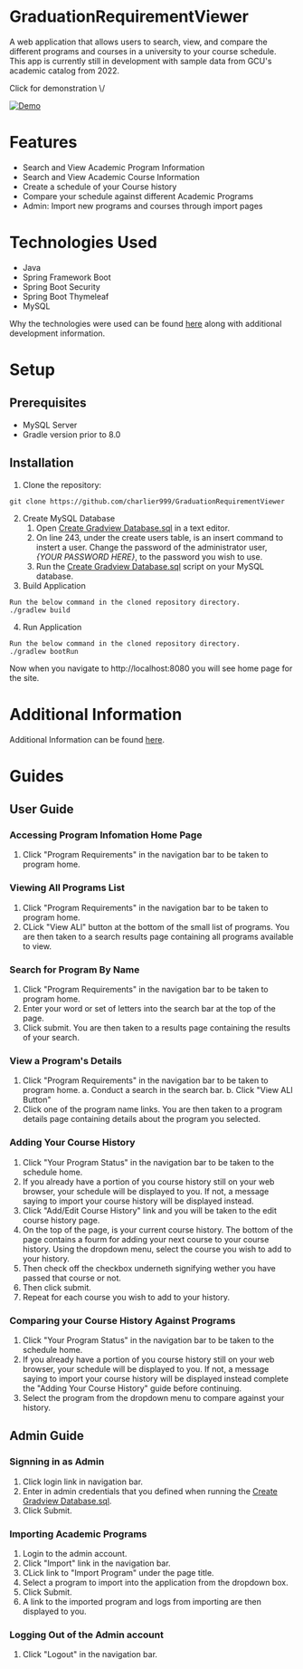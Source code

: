 # GraduationRequirementViewer
A web application that allows users to search, view, and compare the different programs and courses in a university to your course schedule. This app is currently still in development with sample data from GCU's academic catalog from 2022. 

Click for demonstration \\/

[![Demo](https://img.youtube.com/vi/ohuQ9Zoh8X0/hqdefault.jpg)](https://youtu.be/ohuQ9Zoh8X0)

# Features
- Search and View Academic Program Information
- Search and View Academic Course Information
- Create a schedule of your Course history
- Compare your schedule against different Academic Programs
- Admin: Import new programs and courses through import pages

# Technologies Used
- Java
- Spring Framework Boot
- Spring Boot Security
- Spring Boot Thymeleaf
- MySQL

Why the technologies were used can be found [here](/README/CapstoneDetails.md) along with additional development information.

# Setup
## Prerequisites
- MySQL Server
- Gradle version prior to 8.0

## Installation
1. Clone the repository:
```
git clone https://github.com/charlier999/GraduationRequirementViewer
```
2. Create MySQL Database
    1. Open [Create Gradview Database.sql](/Create%20Gradview%20Database.sql) in a text editor.
    2. On line 243, under the create users table, is an insert command to instert a user. Change the password of the administrator user, *{YOUR PASSWORD HERE}*, to the password you wish to use.
    3. Run the [Create Gradview Database.sql](/Create%20Gradview%20Database.sql) script on your MySQL database.
3. Build Application
```
Run the below command in the cloned repository directory.
./gradlew build
```
4. Run Application
```
Run the below command in the cloned repository directory.
./gradlew bootRun
```
Now when you navigate to http://localhost:8080 you will see home page for the site.


# Additional Information
Additional Information can be found [here](/README/CapstoneDetails.md).

# Guides

## User Guide

### Accessing Program Infomation Home Page
1. Click "Program Requirements" in the navigation bar to be taken to program home.

### Viewing All Programs List
1. Click "Program Requirements" in the navigation bar to be taken to program home.
2. CLick "View ALl" button at the bottom of the small list of programs. You are then taken to a search results page containing all programs available to view.

### Search for Program By Name
1. Click "Program Requirements" in the navigation bar to be taken to program home.
2. Enter your word or set of letters into the search bar at the top of the page.
3. Click submit. You are then taken to a results page containing the results of your search.

### View a Program's Details
1. Click "Program Requirements" in the navigation bar to be taken to program home.
    a. Conduct a search in the search bar.
    b. Click "View ALl Button"
2. Click one of the program name links. You are then taken to a program details page containing details about the program you selected.

### Adding Your Course History
1. Click "Your Program Status" in the navigation bar to be taken to the schedule home.
2. If you already have a portion of you course history still on your web browser, your schedule will be displayed to you. If not, a message saying to import your course history will be displayed instead.
3. Click "Add/Edit Course History" link and you will be taken to the edit course history page.
4. On the top of the page, is your current course history. The bottom of the page contains a fourm for adding your next course to your course history. Using the dropdown menu, select the course you wish to add to your history. 
5. Then check off the checkbox underneth signifying wether you have passed that course or not.
6. Then click submit.
7. Repeat for each course you wish to add to your history.
    
 ### Comparing your Course History Against Programs
1. Click "Your Program Status" in the navigation bar to be taken to the schedule home.
2. If you already have a portion of you course history still on your web browser, your schedule will be displayed to you. If not, a message saying to import your course history will be displayed instead complete the "Adding Your Course History" guide before continuing.
3. Select the program from the dropdown menu to compare against your history.

## Admin Guide
### Signning in as Admin
1. Click login link in navigation bar.
2. Enter in admin credentials that you defined when running the [Create Gradview Database.sql](/Create%20Gradview%20Database.sql).
3. Click Submit.

### Importing Academic Programs
1. Login to the admin account.
2. Click "Import" link in the navigation bar.
3. CLick link to "Import Program" under the page title.
4. Select a program to import into the application from the dropdown box.
5. Click Submit.
6. A link to the imported program and logs from importing are then displayed to you.
   
### Logging Out of the Admin account
1. Click "Logout" in the navigation bar.
